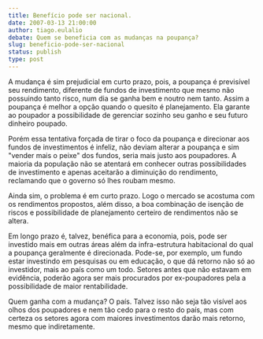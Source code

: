 ```yaml
---
title: Benefício pode ser nacional.
date: 2007-03-13 21:00:00
author: tiago.eulalio
debate: Quem se beneficia com as mudanças na poupança?
slug: beneficio-pode-ser-nacional
status: publish 
type: post
---
```


A mudança é sim prejudicial em curto prazo, pois, a poupança é previsível seu rendimento, diferente de fundos de investimento que mesmo não possuindo tanto risco, num dia se ganha bem e noutro nem tanto. Assim a poupança é melhor a opção quando o quesito é planejamento. Ela garante ao poupador a possibilidade de gerenciar sozinho seu ganho e seu futuro dinheiro poupado.   

Porém essa tentativa forçada de tirar o foco da poupança e direcionar aos fundos de investimentos é infeliz, não deviam alterar a poupança e sim "vender mais o peixe" dos fundos, seria mais justo aos poupadores. A maioria da população não se atentará em conhecer outras possibilidades de investimento e apenas aceitarão a diminuição do rendimento, reclamando que o governo só lhes roubam mesmo.  

Ainda sim, o problema é em curto prazo. Logo o mercado se acostuma com os rendimentos propostos, além disso, a boa combinação de isenção de riscos e possibilidade de planejamento certeiro de rendimentos não se altera.   

Em longo prazo é, talvez, benéfica para a economia, pois, pode ser investido mais em outras áreas além da infra-estrutura habitacional do qual a poupança geralmente é direcionada. Pode-se, por exemplo, um fundo estar investindo em pesquisas ou em educação, o que dá retorno não só ao investidor, mais ao país como um todo. Setores antes que não estavam em evidência, poderão agora ser mais procurados por ex-poupadores pela a possibilidade de maior rentabilidade.  

Quem ganha com a mudança? O país. Talvez isso não seja tão visível aos olhos dos poupadores e nem tão cedo para o resto do país, mas com certeza os setores agora com maiores investimentos darão mais retorno, mesmo que indiretamente.
